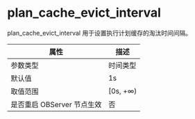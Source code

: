 # plan_cache_evict_interval 


plan_cache_evict_interval 用于设置执行计划缓存的淘汰时间间隔。


|      **属性**      |  **描述**   |
|------------------|-----------|
| 参数类型             | 时间类型      |
| 默认值              | 1s       |
| 取值范围             | \[0s, +∞) |
| 是否重启 OBServer 节点生效 | 否         |



